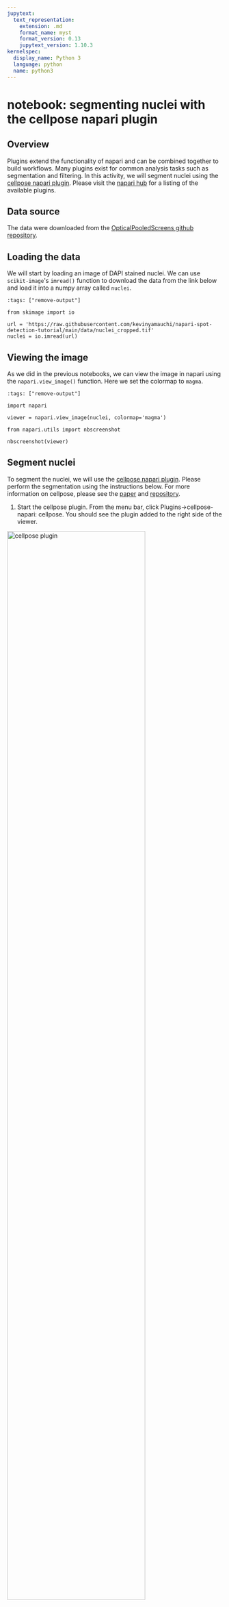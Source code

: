 ```yaml
---
jupytext:
  text_representation:
    extension: .md
    format_name: myst
    format_version: 0.13
    jupytext_version: 1.10.3
kernelspec:
  display_name: Python 3
  language: python
  name: python3
---
```


# notebook: segmenting nuclei with the cellpose napari plugin

## Overview

Plugins extend the functionality of napari and can be combined together to build workflows. Many plugins exist for common analysis tasks such as segmentation and filtering. In this activity, we will segment nuclei using the [cellpose napari plugin](https://github.com/MouseLand/cellpose-napari). Please visit the [napari hub](https://www.napari-hub.org/) for a listing of the available plugins.

## Data source

The data were downloaded from the [OpticalPooledScreens github repository](https://github.com/feldman4/OpticalPooledScreens).

## Loading the data

We will start by loading an image of DAPI stained nuclei. We can use `scikit-image`'s `imread()` function to download the data from the link below and load it into a numpy array called `nuclei`.

```{code-cell} python
:tags: ["remove-output"]

from skimage import io

url = 'https://raw.githubusercontent.com/kevinyamauchi/napari-spot-detection-tutorial/main/data/nuclei_cropped.tif'
nuclei = io.imread(url)
```

## Viewing the image

As we did in the previous notebooks, we can view the image in napari using the `napari.view_image()` function. Here we set the colormap to `magma`.

```{code-cell} python
:tags: ["remove-output"]

import napari

viewer = napari.view_image(nuclei, colormap='magma')
```

```{code-cell} python
from napari.utils import nbscreenshot

nbscreenshot(viewer)
```

## Segment nuclei

To segment the nuclei, we will use the [cellpose napari plugin](https://github.com/MouseLand/cellpose-napari). Please perform the segmentation using the instructions below. For more information on cellpose, please see the [paper](https://www.nature.com/articles/s41592-020-01018-x) and [repository](https://github.com/MouseLand/cellpose).

1. Start the cellpose plugin. From the menu bar, click Plugins->cellpose-napari: cellpose. You should see the plugin added to the right side of the viewer.

<img src="https://raw.githubusercontent.com/alisterburt/napari-workshops/main/napari-workshops/notebooks/resources/cellpose_plugin.png" alt="cellpose plugin"  width="80%">


2. Select the "nuclei" image layer.

<img src="https://raw.githubusercontent.com/alisterburt/napari-workshops/main/napari-workshops/notebooks/resources/cellpose_screenshots_image_selection.png" alt="select the image layer"  width="80%">


3. Set the model type to "nuclei"

<img src="https://raw.githubusercontent.com/alisterburt/napari-workshops/main/napari-workshops/notebooks/resources/cellpose_screenshots_model_selection.png" alt="select the nuclei model"  width="80%">


4. We need to give cellpose an estimate of the size of the nuclei so it can properly scale the data. We can do so using a napari Shapes layer. With the Shapes layer, we will outline some nuclei and then cellpose will use those annotations to estimate the size of the nuclei.
    1. Click the "add Shapes" layer button in the viewer. This will create and select a new layer called "Shapes".

    <img src="https://raw.githubusercontent.com/alisterburt/napari-workshops/main/napari-workshops/notebooks/resources/cellpose_screenshots_add_shape.png" alt="add a shapes layer to measure the diameter"  width="80%">

    2. Set the mode to "Ellipse" by clicking the button in the layer controls.
    3. In the canvas, click and drag to add an ellipse that around a "representative" nucleus. For the purpose of this demo, this is enough, but for other data you may need to give more examples to make a better estimate of the cell diameter. If you need to pan/zoom while adding an ellipse, holding the spacebar will allow you to pan/zoom using your mouse (pan via click/drag, zoom by scrolling).
    4. If you would like to edit or move an ellipse, you can switch to "Select shapes" mode in the viewer. Shapes can now be moved by clicking on them and then dragging. They can be resized by selecting them and then dragging the control points.
    
    <img src="https://raw.githubusercontent.com/alisterburt/napari-workshops/main/napari-workshops/notebooks/resources/cellpose_screenshots_select_shape.png" alt="use selection mode to edit shapes"  width="80%">

    5. Once you are happy with your annotations, you can click the "compute diameter from shape layer" button and you will see the "diameter" value populated. For this demo, the value is typically around 10 pixels.
    
    <img src="https://raw.githubusercontent.com/alisterburt/napari-workshops/main/napari-workshops/notebooks/resources/cellpose_screenshots_diameter.png" alt="estimate the cell diameters"  width="80%">


5. For this demo, we recommend de-selecting "average 4 nets"(potentially less accurate, but faster segmentation) and otherwise using the default settings. If you would like to learn more about the cellpose settings, please see the [cellpose plugin documentation](https://cellpose-napari.readthedocs.io/en/latest/settings.html).

    <img src="https://raw.githubusercontent.com/alisterburt/napari-workshops/main/napari-workshops/notebooks/resources/cellpose_screenshots_settings.png" alt="select the segmentation settings"  width="80%">

	
6. Now you are ready to run the segmentation! Click the "run segmentation" button. Segmentation for this demo typically takes ~1.5 minutes. Note that there is not currently a progress bar, so please just be patient.

    <img src="https://raw.githubusercontent.com/alisterburt/napari-workshops/main/napari-workshops/notebooks/resources/cellpose_screenshots_run.png" alt="start the segmentation"  width="80%">


7. When the segmentation is completed, you will see some new layers added to the layer list. Of particular interest is "nuclei_p_masks_000", which contains our segmentation mask added as a Labels layer.

    <img src="https://raw.githubusercontent.com/alisterburt/napari-workshops/main/napari-workshops/notebooks/resources/cellpose_screenshots_results.png" alt="completed segmentation"  width="80%">

## Quantify nuclei shape

In this next section, we will compute and display some basic properties of the segmented cells (e.g., area) using scikit-image and matplotlib.

### Measure area and perimeter

`cellpose` outputs the segmentation masks as a label image in a `Labels` layer called `'nuclei_cp_masks_000'`. In napari, we can access the layer data from the layer object's `data` property. As we did in the previous exercise, we can access the the layer object from the layer list by its name (`viewer.layers['nuclei_cp_masks_000']`). From that layer object, we can access the data.

We can use the scikit-image [`regionprops_table`](https://scikit-image.org/docs/dev/api/skimage.measure.html#skimage.measure.regionprops_table) function to measure the area and perimeter of the detected nuclei. `regionprops_table` outputs a dictionary where each key is a name of a measurement (e.g., `'area'`) and the value is the measurement value for each detected object (nucleus in the case).

```{code-cell} ipython3
:tags: ["remove-cell"]

from skimage.io import imread

label_im = imread('./data/nuclei_cp_masks_000.png')
viewer.add_labels(label_im, name='nuclei_cp_masks_000')
```

```{code-cell} ipython3
from skimage.measure import regionprops_table

# measure the area and nucleus for each nucleus
label_layer = viewer.layers['nuclei_cp_masks_000']
rp_table = regionprops_table(
    label_layer.data,
    properties=('area', 'perimeter')
)
```

```{code-cell} ipython3
from matplotlib import pyplot as plt
import numpy as np


# print the median area
median_area = np.median(rp_table['area'])
print(f'median area: {median_area} px')

# plot a histogram of the areas
plt.hist(rp_table['area']);
plt.xlabel('nucleus area', fontsize=20);
plt.ylabel('count', fontsize=20);
plt.show();
```

Finally, we can calculate the circularity from the area and perimeter measurements we made above. The circularity is a shape factor that is 1 when the object is a circle and less than one for shapes that are more "starfish-like"/ The circularity is defined as

$$f_{circ} = \frac{4 \pi A}{P^2}$$

where A is the area and P is the perimeter of the object. We plot the circularity vs. the area and see that the circularity of the nuclei does not appear to depend on the area.

```{code-cell} ipython3
# calculate the circularity of the nuclei
circularity = (4 * np.pi * rp_table['area']) / np.square(rp_table['perimeter'])

# use matplot lib to visualize the relationship between nucleus circularity and area
plt.scatter(rp_table['area'], circularity);
plt.xlabel('nucleus area', fontsize=20);
plt.ylabel('circularity', fontsize=20);
plt.ylim((0, 2))
plt.show()
```

## Conclusions

In this notebook, we have used the cellpose-napari plugin to perform nucleus segmentation. We then used the results of the segmentation to inspect the relationship between nucleus area and circularity. This demonstration highlights how one can combine napari plugins and python libraries to make measurements on microscopy data.
